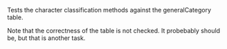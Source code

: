 Tests the character classification methods against the generalCategory table.  

Note that the correctness of the table is not checked. 
It probebably should be, but that is another task. 